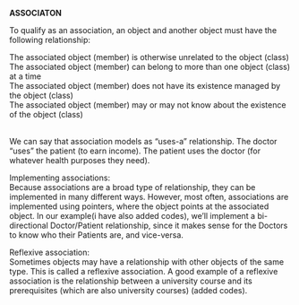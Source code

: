 **ASSOCIATON**


To qualify as an association, an object and another object must have the following relationship:</br>

The associated object (member) is otherwise unrelated to the object (class)</br>
The associated object (member) can belong to more than one object (class) at a time</br>
The associated object (member) does not have its existence managed by the object (class)</br>
The associated object (member) may or may not know about the existence of the object (class)</br></br>

We can say that association models as “uses-a” relationship. The doctor “uses” the patient (to earn income). The patient uses the doctor (for whatever health purposes they need).</br>

Implementing associations: </br>
Because associations are a broad type of relationship, they can be implemented in many different ways. However, most often, associations are implemented using pointers, where the object points at the associated object. In our example(i have also added codes), we’ll implement a bi-directional Doctor/Patient relationship, since it makes sense for the Doctors to know who their Patients are, and vice-versa.



Reflexive association: </br>
Sometimes objects may have a relationship with other objects of the same type. This is called a reflexive association. A good example of a reflexive association is the relationship between a university course and its prerequisites (which are also university courses)
(added codes).
